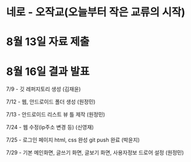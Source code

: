 # 네로 - 오작교(오늘부터 작은 교류의 시작)

# 8월 13일 자료 제출

# 8월 16일 결과 발표 

7/9 - 깃 레퍼지토리 생성 (김재윤)

7/12 - 웹, 안드로이드 폴더 생성 (원정민)

7/13 - 안드로이드 리스트 뷰 틀 제작 (원정민)

7/24 - 웹 수정(ip주소 변경 등) (신영재)

7/25 - 로그인 페이지 html, css 완성 git push 완료 (박윤지)

7/29 - 기본 메인화면, 글쓰기 화면, 글보기 화면, 사용자정보 드로어 설정 (원정민)
